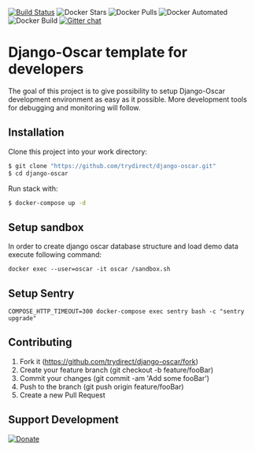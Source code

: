 [![Build Status](https://travis-ci.com/trydirect/django-oscar.svg?branch=master)](https://travis-ci.com/trydirect/django-oscar)
![Docker Stars](https://img.shields.io/docker/stars/trydirect/django-oscar.svg)
![Docker Pulls](https://img.shields.io/docker/pulls/trydirect/django-oscar.svg)
![Docker Automated](https://img.shields.io/docker/cloud/automated/trydirect/django-oscar.svg)
![Docker Build](https://img.shields.io/docker/cloud/build/trydirect/django-oscar.svg)
[![Gitter chat](https://badges.gitter.im/trydirect/community.png)](https://gitter.im/try-direct/community)
	
	
# Django-Oscar template for developers
The goal of this project is to give possibility to setup Django-Oscar development environment as easy as it possible.
More development tools for debugging and monitoring will follow.


## Installation
Clone this project into your work directory:
```sh
$ git clone "https://github.com/trydirect/django-oscar.git"
$ cd django-oscar
```
Run stack with:
```sh
$ docker-compose up -d
```

## Setup sandbox
In order to create django oscar database structure and load demo data execute following command:
```
docker exec --user=oscar -it oscar /sandbox.sh
```

## Setup Sentry
```
COMPOSE_HTTP_TIMEOUT=300 docker-compose exec sentry bash -c "sentry upgrade"
```


## Contributing

1. Fork it (https://github.com/trydirect/django-oscar/fork)
2. Create your feature branch (git checkout -b feature/fooBar)
3. Commit your changes (git commit -am 'Add some fooBar')
4. Push to the branch (git push origin feature/fooBar)
5. Create a new Pull Request



## Support Development

[![Donate](https://img.shields.io/badge/Donate-PayPal-green.svg)](https://www.paypal.com/cgi-bin/webscr?cmd=_s-xclick&hosted_button_id=2BH8ED2AUU2RL)
